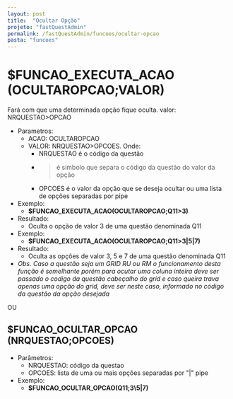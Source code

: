 ```yaml
---
layout: post
title:  "Ocultar Opção"
projeto: "fastQuestAdmin"
permalink: /fastQuestAdmin/funcoes/ocultar-opcao
pasta: "funcoes"
---
```

# $FUNCAO_EXECUTA_ACAO (OCULTAROPCAO;VALOR)

Fará com que uma determinada opção fique oculta. valor: NRQUESTAO>OPCAO
- Parametros: 
    - ACAO: OCULTAROPCAO
    - VALOR: NRQUESTAO>OPCOES. Onde: 
        - NRQUESTAO é o código da questão
        - > é simbolo que separa o código da questão do valor da opção
        - OPCOES é o valor da opção que se deseja ocultar ou uma lista de opções separadas por pipe
- Exemplo:
    - **$FUNCAO_EXECUTA_ACAO(OCULTAROPCAO;Q11>3)**
- Resultado:
    - Oculta o opção de valor 3 de uma questão denominada Q11
- Exemplo:
    - **$FUNCAO_EXECUTA_ACAO(OCULTAROPCAO;Q11>3\|5\|7)**
- Resultado:
    - Oculta as opções de valor 3, 5 e 7 de uma questão denominada Q11
- *Obs. Caso a questão seja um GRID RU ou RM o funcionamento desta função é semelhante porém para ocutar uma coluna inteira deve ser passado o codigo da questão cabeçalho do grid e caso queira trava apenas uma opção do grid, deve ser neste caso, informado no código da questão da opção desejada*

OU

## $FUNCAO_OCULTAR_OPCAO (NRQUESTAO;OPCOES)

- Parâmetros:
    - NRQUESTAO: código da questao
    - OPCOES: lista de uma ou mais opções separadas por "\|" pipe
- Exemplo:
    - **$FUNCAO_OCULTAR_OPCAO(Q11;3\5\|7)**